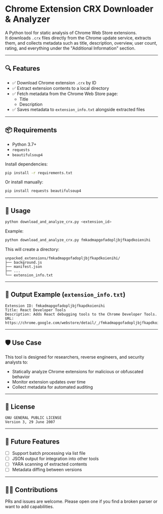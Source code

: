 # Chrome Extension CRX Downloader & Analyzer

A Python tool for static analysis of Chrome Web Store extensions.  
It downloads `.crx` files directly from the Chrome update service, extracts them, and collects metadata such as title, description, overview, user count, rating, and everything under the "Additional Information" section.

---

## 🔍 Features

- ✅ Download Chrome extension `.crx` by ID  
- ✅ Extract extension contents to a local directory  
- ✅ Fetch metadata from the Chrome Web Store page:
  - Title  
  - Description  
- ✅ Saves metadata to `extension_info.txt` alongside extracted files

---

## 📦 Requirements

- Python 3.7+
- `requests`
- `beautifulsoup4`

Install dependencies:

```bash
pip install -r requirements.txt
```

Or install manually:

```bash
pip install requests beautifulsoup4
```

---

## 🚀 Usage

```bash
python download_and_analyze_crx.py <extension_id>
```

Example:

```bash
python download_and_analyze_crx.py fmkadmapgofadopljbjfkapdkoienihi
```

This will create a directory:
```
unpacked_extensions/fmkadmapgofadopljbjfkapdkoienihi/
├── background.js
├── manifest.json
├── ...
└── extension_info.txt
```

---

## 📄 Output Example (`extension_info.txt`)
```
Extension ID: fmkadmapgofadopljbjfkapdkoienihi
Title: React Developer Tools
Description: Adds React debugging tools to the Chrome Developer Tools.
URL: https://chrome.google.com/webstore/detail/_/fmkadmapgofadopljbjfkapdkoienihi
```

---

## 🛡 Use Case

This tool is designed for researchers, reverse engineers, and security analysts to:

- Statically analyze Chrome extensions for malicious or obfuscated behavior
- Monitor extension updates over time
- Collect metadata for automated auditing

---

## 📝 License
```
GNU GENERAL PUBLIC LICENSE
Version 3, 29 June 2007
```

---

## 🤖 Future Features

- [ ] Support batch processing via list file  
- [ ] JSON output for integration into other tools  
- [ ] YARA scanning of extracted contents  
- [ ] Metadata diffing between versions  

---

## 🙋‍♀️ Contributions

PRs and issues are welcome. Please open one if you find a broken parser or want to add capabilities.


